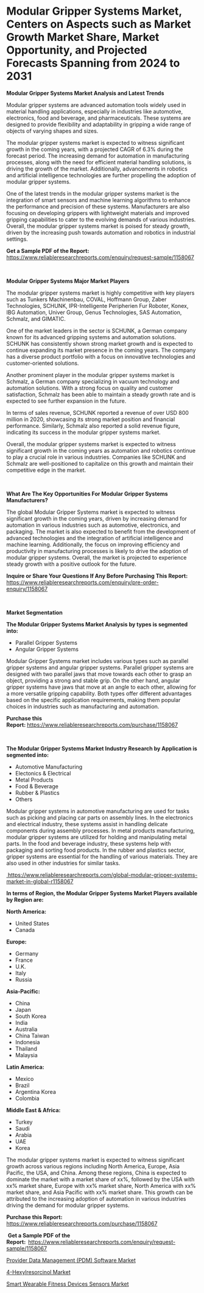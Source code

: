 <p><h1>Modular Gripper Systems Market, Centers on Aspects such as Market Growth Market Share, Market Opportunity, and Projected Forecasts Spanning from 2024 to 2031</h1></p><p><strong>Modular Gripper Systems Market Analysis and Latest Trends</strong></p>
<p><p>Modular gripper systems are advanced automation tools widely used in material handling applications, especially in industries like automotive, electronics, food and beverage, and pharmaceuticals. These systems are designed to provide flexibility and adaptability in gripping a wide range of objects of varying shapes and sizes.</p><p>The modular gripper systems market is expected to witness significant growth in the coming years, with a projected CAGR of 6.3% during the forecast period. The increasing demand for automation in manufacturing processes, along with the need for efficient material handling solutions, is driving the growth of the market. Additionally, advancements in robotics and artificial intelligence technologies are further propelling the adoption of modular gripper systems.</p><p>One of the latest trends in the modular gripper systems market is the integration of smart sensors and machine learning algorithms to enhance the performance and precision of these systems. Manufacturers are also focusing on developing grippers with lightweight materials and improved gripping capabilities to cater to the evolving demands of various industries. Overall, the modular gripper systems market is poised for steady growth, driven by the increasing push towards automation and robotics in industrial settings.</p></p>
<p><strong>Get a Sample PDF of the Report:&nbsp;</strong> <a href="https://www.reliableresearchreports.com/enquiry/request-sample/1158067">https://www.reliableresearchreports.com/enquiry/request-sample/1158067</a></p>
<p>&nbsp;</p>
<p><strong>Modular Gripper Systems Major Market Players</strong></p>
<p><p>The modular gripper systems market is highly competitive with key players such as Tunkers Machinenbau, COVAL, Hoffmann Group, Zaber Technologies, SCHUNK, IPR-Intelligente Peripherien Fur Roboter, Konex, IBG Automation, Univer Group, Genus Technologies, SAS Automation, Schmalz, and GIMATIC.</p><p>One of the market leaders in the sector is SCHUNK, a German company known for its advanced gripping systems and automation solutions. SCHUNK has consistently shown strong market growth and is expected to continue expanding its market presence in the coming years. The company has a diverse product portfolio with a focus on innovative technologies and customer-oriented solutions.</p><p>Another prominent player in the modular gripper systems market is Schmalz, a German company specializing in vacuum technology and automation solutions. With a strong focus on quality and customer satisfaction, Schmalz has been able to maintain a steady growth rate and is expected to see further expansion in the future.</p><p>In terms of sales revenue, SCHUNK reported a revenue of over USD 800 million in 2020, showcasing its strong market position and financial performance. Similarly, Schmalz also reported a solid revenue figure, indicating its success in the modular gripper systems market.</p><p>Overall, the modular gripper systems market is expected to witness significant growth in the coming years as automation and robotics continue to play a crucial role in various industries. Companies like SCHUNK and Schmalz are well-positioned to capitalize on this growth and maintain their competitive edge in the market.</p></p>
<p>&nbsp;</p>
<p><strong>What Are The Key Opportunities For Modular Gripper Systems Manufacturers?</strong></p>
<p><p>The global Modular Gripper Systems market is expected to witness significant growth in the coming years, driven by increasing demand for automation in various industries such as automotive, electronics, and packaging. The market is also expected to benefit from the development of advanced technologies and the integration of artificial intelligence and machine learning. Additionally, the focus on improving efficiency and productivity in manufacturing processes is likely to drive the adoption of modular gripper systems. Overall, the market is projected to experience steady growth with a positive outlook for the future.</p></p>
<p><strong>Inquire or Share Your Questions If Any Before Purchasing This Report:</strong> <a href="https://www.reliableresearchreports.com/enquiry/pre-order-enquiry/1158067">https://www.reliableresearchreports.com/enquiry/pre-order-enquiry/1158067</a></p>
<p>&nbsp;</p>
<p><strong>Market Segmentation</strong></p>
<p><strong>The Modular Gripper Systems Market Analysis by types is segmented into:</strong></p>
<p><ul><li>Parallel Gripper Systems</li><li>Angular Gripper Systems</li></ul></p>
<p><p>Modular Gripper Systems market includes various types such as parallel gripper systems and angular gripper systems. Parallel gripper systems are designed with two parallel jaws that move towards each other to grasp an object, providing a strong and stable grip. On the other hand, angular gripper systems have jaws that move at an angle to each other, allowing for a more versatile gripping capability. Both types offer different advantages based on the specific application requirements, making them popular choices in industries such as manufacturing and automation.</p></p>
<p><strong>Purchase this Report:&nbsp;</strong><a href="https://www.reliableresearchreports.com/purchase/1158067">https://www.reliableresearchreports.com/purchase/1158067</a></p>
<p>&nbsp;</p>
<p><strong>The Modular Gripper Systems Market Industry Research by Application is segmented into:</strong></p>
<p><ul><li>Automotive Manufacturing</li><li>Electonics & Electrical</li><li>Metal Products</li><li>Food & Beverage</li><li>Rubber & Plastics</li><li>Others</li></ul></p>
<p><p>Modular gripper systems in automotive manufacturing are used for tasks such as picking and placing car parts on assembly lines. In the electronics and electrical industry, these systems assist in handling delicate components during assembly processes. In metal products manufacturing, modular gripper systems are utilized for holding and manipulating metal parts. In the food and beverage industry, these systems help with packaging and sorting food products. In the rubber and plastics sector, gripper systems are essential for the handling of various materials. They are also used in other industries for similar tasks.</p></p>
<p><a href="https://www.reliableresearchreports.com/global-modular-gripper-systems-market-in-global-r1158067">&nbsp;https://www.reliableresearchreports.com/global-modular-gripper-systems-market-in-global-r1158067</a></p>
<p><strong>In terms of Region, the Modular Gripper Systems Market Players available by Region are:</strong></p>
<p>
    <p> <strong> North America: </strong>
        <ul>
            <li>United States</li>
            <li>Canada</li>
        </ul>
        </p> 
    <p> <strong> Europe: </strong>
        <ul>
            <li>Germany</li>
            <li>France</li>
            <li>U.K.</li>
            <li>Italy</li>
            <li>Russia</li>
        </ul>
        </p> 
    <p> <strong> Asia-Pacific: </strong>
        <ul>
            <li>China</li>
            <li>Japan</li>
            <li>South Korea</li>
            <li>India</li>
            <li>Australia</li>
            <li>China Taiwan</li>
            <li>Indonesia</li>
            <li>Thailand</li>
            <li>Malaysia</li>
        </ul>
        </p> 
    <p> <strong> Latin America: </strong>
        <ul>
            <li>Mexico</li>
            <li>Brazil</li>
            <li>Argentina Korea</li>
            <li>Colombia</li>
        </ul>
        </p> 
    <p> <strong> Middle East & Africa: </strong>
        <ul>
            <li>Turkey</li>
            <li>Saudi</li>
            <li>Arabia</li>
            <li>UAE</li>
            <li>Korea</li>
        </ul>
    </p>
    </p>
<p><p>The modular gripper systems market is expected to witness significant growth across various regions including North America, Europe, Asia Pacific, the USA, and China. Among these regions, China is expected to dominate the market with a market share of xx%, followed by the USA with xx% market share, Europe with xx% market share, North America with xx% market share, and Asia Pacific with xx% market share. This growth can be attributed to the increasing adoption of automation in various industries driving the demand for modular gripper systems.</p></p>
<p><strong>Purchase this Report: </strong><a href="https://www.reliableresearchreports.com/purchase/1158067">https://www.reliableresearchreports.com/purchase/1158067</a></p>
<p>&nbsp;<strong>Get a Sample PDF of the Report:&nbsp;&nbsp;</strong><a href="https://www.reliableresearchreports.com/enquiry/request-sample/1158067">https://www.reliableresearchreports.com/enquiry/request-sample/1158067</a></p>
<p><strong></strong></p>
<p><p><a href="https://www.linkedin.com/pulse/insights-provider-data-management-pdm-software-industry-market-e25xf">Provider Data Management (PDM) Software Market</a></p><p><a href="https://www.linkedin.com/pulse/insights-4-hexylresorcinol-market-players-size-geographical-regions-n4dce">4-Hexylresorcinol Market</a></p><p><a href="https://www.linkedin.com/pulse/insights-smart-wearable-fitness-devices-sensors-market-size-which-1glwc">Smart Wearable Fitness Devices Sensors Market</a></p></p>